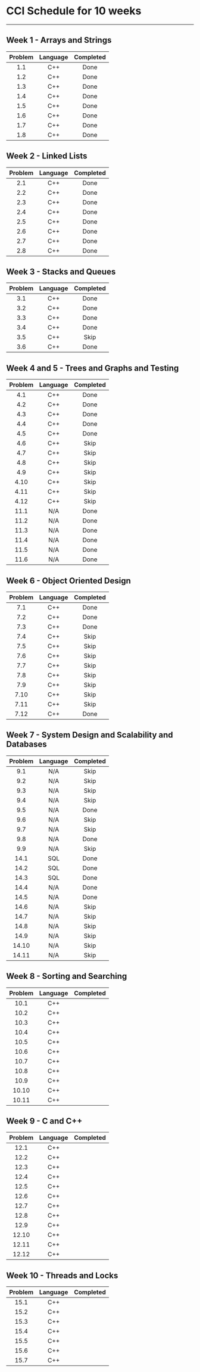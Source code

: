 # CCI Schedule for 10 weeks

---

## Week 1 - Arrays and Strings

| Problem | Language | Completed |
| :-----: | :------: | :-------: |
|   1.1   |   C++    |   Done    |
|   1.2   |   C++    |   Done    |
|   1.3   |   C++    |   Done    |
|   1.4   |   C++    |   Done    |
|   1.5   |   C++    |   Done    |
|   1.6   |   C++    |   Done    |
|   1.7   |   C++    |   Done    |
|   1.8   |   C++    |   Done    |


## Week 2 - Linked Lists

| Problem | Language | Completed |
| :-----: | :------: | :-------: |
|   2.1   |   C++    |   Done    |
|   2.2   |   C++    |   Done    |
|   2.3   |   C++    |   Done    |
|   2.4   |   C++    |   Done    |
|   2.5   |   C++    |   Done    |
|   2.6   |   C++    |   Done    |
|   2.7   |   C++    |   Done    |
|   2.8   |   C++    |   Done    |

## Week 3 - Stacks and Queues

| Problem | Language | Completed |
| :-----: | :------: | :-------: |
|   3.1   |   C++    |   Done    |
|   3.2   |   C++    |   Done    |
|   3.3   |   C++    |   Done    |
|   3.4   |   C++    |   Done    |
|   3.5   |   C++    |   Skip    |
|   3.6   |   C++    |   Done    |

## Week 4 and 5 - Trees and Graphs and Testing

| Problem | Language | Completed |
| :-----: | :------: | :-------: |
|   4.1   |   C++    |   Done    |
|   4.2   |   C++    |   Done    |
|   4.3   |   C++    |   Done    |
|   4.4   |   C++    |   Done    |
|   4.5   |   C++    |   Done    |
|   4.6   |   C++    |   Skip    |
|   4.7   |   C++    |   Skip    |
|   4.8   |   C++    |   Skip    |
|   4.9   |   C++    |   Skip    |
|  4.10   |   C++    |   Skip    |
|  4.11   |   C++    |   Skip    |
|  4.12   |   C++    |   Skip    |
|  11.1   |   N/A    |   Done    |
|  11.2   |   N/A    |   Done    |
|  11.3   |   N/A    |   Done    |
|  11.4   |   N/A    |   Done    |
|  11.5   |   N/A    |   Done    |
|  11.6   |   N/A    |   Done    |

## Week 6 - Object Oriented Design

| Problem | Language | Completed |
| :-----: | :------: | :-------: |
|   7.1   |   C++    |   Done    |
|   7.2   |   C++    |   Done    |
|   7.3   |   C++    |   Done    |
|   7.4   |   C++    |   Skip    |
|   7.5   |   C++    |   Skip    |
|   7.6   |   C++    |   Skip    |
|   7.7   |   C++    |   Skip    |
|   7.8   |   C++    |   Skip    |
|   7.9   |   C++    |   Skip    |
|  7.10   |   C++    |   Skip    |
|  7.11   |   C++    |   Skip    |
|  7.12   |   C++    |   Done    |

## Week 7 - System Design and Scalability and Databases

| Problem | Language | Completed |
| :-----: | :------: | :-------: |
|   9.1   |   N/A    |   Skip    |
|   9.2   |   N/A    |   Skip    |
|   9.3   |   N/A    |   Skip    |
|   9.4   |   N/A    |   Skip    |
|   9.5   |   N/A    |   Done    |
|   9.6   |   N/A    |   Skip    |
|   9.7   |   N/A    |   Skip    |
|   9.8   |   N/A    |   Done    |
|   9.9   |   N/A    |   Skip    |
|  14.1   |   SQL    |   Done    |
|  14.2   |   SQL    |   Done    |
|  14.3   |   SQL    |   Done    |
|  14.4   |   N/A    |   Done    |
|  14.5   |   N/A    |   Done    |
|  14.6   |   N/A    |   Skip    |
|  14.7   |   N/A    |   Skip    |
|  14.8   |   N/A    |   Skip    |
|  14.9   |   N/A    |   Skip    |
|  14.10  |   N/A    |   Skip    |
|  14.11  |   N/A    |   Skip    |

## Week 8 - Sorting and Searching

| Problem | Language | Completed |
| :-----: | :------: | :-------: |
|  10.1   |   C++    |           |
|  10.2   |   C++    |           |
|  10.3   |   C++    |           |
|  10.4   |   C++    |           |
|  10.5   |   C++    |           |
|  10.6   |   C++    |           |
|  10.7   |   C++    |           |
|  10.8   |   C++    |           |
|  10.9   |   C++    |           |
|  10.10  |   C++    |           |
|  10.11  |   C++    |           |

## Week 9 - C and C++

| Problem | Language | Completed |
| :-----: | :------: | :-------: |
|  12.1   |   C++    |           |
|  12.2   |   C++    |           |
|  12.3   |   C++    |           |
|  12.4   |   C++    |           |
|  12.5   |   C++    |           |
|  12.6   |   C++    |           |
|  12.7   |   C++    |           |
|  12.8   |   C++    |           |
|  12.9   |   C++    |           |
|  12.10  |   C++    |           |
|  12.11  |   C++    |           |
|  12.12  |   C++    |           |

## Week 10 - Threads and Locks

| Problem | Language | Completed |
| :-----: | :------: | :-------: |
|  15.1   |   C++    |           |
|  15.2   |   C++    |           |
|  15.3   |   C++    |           |
|  15.4   |   C++    |           |
|  15.5   |   C++    |           |
|  15.6   |   C++    |           |
|  15.7   |   C++    |           |

